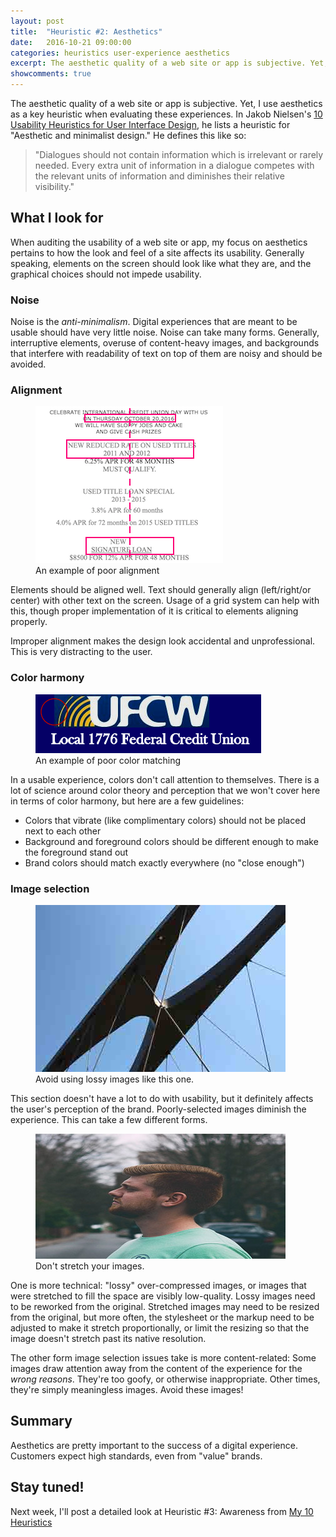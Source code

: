 ```yaml
---
layout: post
title:  "Heuristic #2: Aesthetics"
date:   2016-10-21 09:00:00
categories: heuristics user-experience aesthetics
excerpt: The aesthetic quality of a web site or app is subjective. Yet, I use aesthetics as a key heuristic when evaluating these experiences. Find out how.
showcomments: true
---
```


The aesthetic quality of a web site or app is subjective. Yet, I use aesthetics as a key heuristic when evaluating these experiences. In Jakob Nielsen's [10 Usability Heuristics for User Interface Design](https://www.nngroup.com/articles/ten-usability-heuristics/), he lists a heuristic for &quot;Aesthetic and minimalist design.&quot; He defines this like so:

> &quot;Dialogues should not contain information which is irrelevant or rarely needed. Every extra unit of information in a dialogue competes with the relevant units of information and diminishes their relative visibility.&quot;

## What I look for

When auditing the usability of a web site or app, my focus on aesthetics pertains to how the look and feel of a site affects its usability. Generally speaking, elements on the screen should look like what they are, and the graphical choices should not impede usability.

### Noise

Noise is the _anti-minimalism_. Digital experiences that are meant to be usable should have very little noise. Noise can take many forms. Generally, interruptive elements, overuse of content-heavy images, and backgrounds that interfere with readability of text on top of them are noisy and should be avoided.

### Alignment

<figure class="img-right"><img  src="/media/2016/10/misalignment.png" alt="Screenshot of poor alignment">
<figcaption>An example of poor alignment</figcaption>
</figure>

Elements should be aligned well. Text should generally align (left/right/or center) with other text on the screen. Usage of a grid system can help with this, though proper implementation of it is critical to elements aligning properly.

Improper alignment makes the design look accidental and unprofessional. This is very distracting to the user.

### Color harmony

<figure class="img-right"><img  src="/media/2016/10/brand-colors.png" alt="Screenshot of poor brand color matching">
<figcaption>An example of poor color matching</figcaption>
</figure>

In a usable experience, colors don't call attention to themselves. There is a lot of science around color theory and perception that we won't cover here in terms of color harmony, but here are a few guidelines:

- Colors that vibrate (like complimentary colors) should not be placed next to each other
- Background and foreground colors should be different enough to make the foreground stand out
- Brand colors should match exactly everywhere (no "close enough")

### Image selection

<figure class="img-right"><img  src="/media/2016/10/lossy.jpg" alt="Lossy image">
<figcaption>Avoid using lossy images like this one.</figcaption>
</figure>

This section doesn't have a lot to do with usability, but it definitely affects the user's perception of the brand. Poorly-selected images diminish the experience. This can take a few different forms.

<figure class="img-right"><img  src="/media/2016/10/squished.jpg" alt="Stretched image">
<figcaption>Don't stretch your images.</figcaption>
</figure>

One is more technical: "lossy" over-compressed images, or images that were stretched to fill the space are visibly low-quality. Lossy images need to be reworked from the original. Stretched images may need to be resized from the original, but more often, the stylesheet or the markup need to be adjusted to make it stretch proportionally, or limit the resizing so that the image doesn't stretch past its native resolution.

The other form image selection issues take is more content-related: Some images draw attention away from the content of the experience for the _wrong reasons_. They're too goofy, or otherwise inappropriate. Other times, they're simply meaningless images. Avoid these images!

## Summary

Aesthetics are pretty important to the success of a digital experience. Customers expect high standards, even from "value" brands.

## Stay tuned!

Next week, I'll post a detailed look at Heuristic #3: Awareness from [My 10 Heuristics](/heuristics/user-experience/2016/10/07/heuristics-overview.html)
